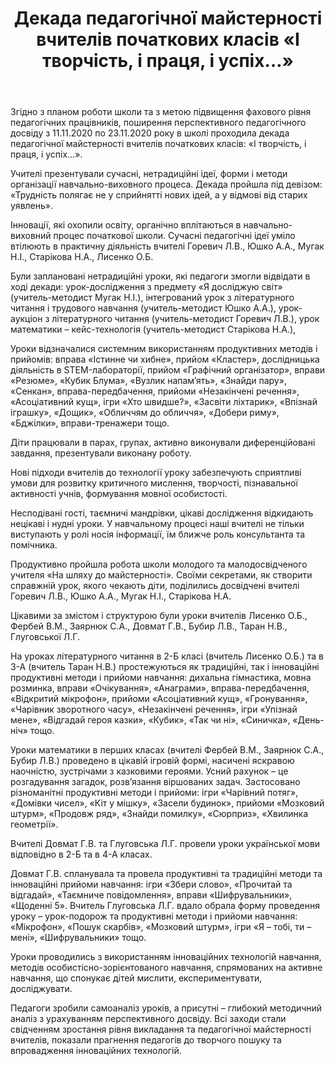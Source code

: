 ﻿---
title: Декада педагогічної майстерності вчителів початкових класів «І творчість, і праця, і успіх…»
---

Згідно з планом роботи школи та з метою підвищення фахового рівня педагогічних працівників, поширення перспективного педагогічного досвіду з 11.11.2020 по 23.11.2020 року в школі проходила декада педагогічної майстерності вчителів початкових класів: «І творчість, і праця, і успіх…».

Учителі презентували сучасні, нетрадиційні ідеї, форми і методи організації навчально-виховного процеса. Декада пройшла під девізом: «Трудність полягає не у сприйнятті нових ідей, а у відмові від старих уявлень».

Інновації, які охопили освіту, органічно вплітаються в навчально-виховний процес початкової школи. Сучасні педагогічні ідеї уміло втілюють в практичну діяльність вчителі Горевич Л.В., Юшко А.А., Мугак Н.І., Старікова Н.А., Лисенко О.Б.

Були заплановані нетрадиційні уроки, які педагоги змогли відвідати в ході декади: урок-дослідження з предмету «Я досліджую світ» (учитель-методист Мугак Н.І.), інтегрований урок з літературного читання і трудового навчання (учитель-методист Юшко А.А.), урок-аукціон з літературного читання (учитель-методист Горевич Л.В.), урок математики – кейс-технологія (учитель-методист Старікова Н.А.),

Уроки відзначалися системним використанням продуктивних методів і прийомів: вправа «Істинне чи хибне», прийом «Кластер», дослідницька діяльність в STEM-лабораторії, прийом «Графічний організатор», вправи «Резюме», «Кубик Блума», «Вузлик напам’ять», «Знайди пару», «Сенкан», вправа-передбачення, прийоми «Незакінчені речення», «Асоціативний кущ», ігри «Хто швидше?», «Засвіти ліхтарик», «Впізнай іграшку», «Дощик», «Обличчям до обличчя», «Добери риму», «Бджілки», вправи-тренажери тощо.

Діти працювали в парах, групах, активно виконували диференційовані завдання, презентували виконану роботу.

Нові підходи вчителів до технології уроку забезпечують сприятливі умови для розвитку критичного мислення, творчості, пізнавальної активності учнів, формування мовної особистості.

Несподівані гості, таємничі мандрівки, цікаві дослідження відкидають нецікаві і нудні уроки. У навчальному процесі наші вчителі не тільки виступають у ролі носія інформації, їм ближче роль консультанта та помічника.

Продуктивно пройшла робота школи молодого та малодосвідченого учителя «На шляху до майстерності». Своїми секретами, як створити справжній урок, якого чекають діти, поділились досвідчені вчителі Горевич Л.В., Юшко А.А., Мугак Н.І., Старікова Н.А.

Цікавими за змістом і структурою були уроки вчителів Лисенко О.Б., Фербей В.М., Заярнюк С.А., Довмат Г.В., Бубир Л.В., Таран Н.В., Глуговської Л.Г.

На уроках літературного читання в 2-Б класі (вчитель Лисенко О.Б.) та в 3-А (вчитель Таран Н.В.) простежуються як традиційні, так і інноваційні продуктивні методи і прийоми навчання: дихальна гімнастика, мовна розминка, вправи «Очікування», «Анаграми», вправа-передбачення, «Відкритий мікрофон», прийоми «Асоціативний кущ», «Гронування», «Чарівник зворотного часу», «Незакінчені речення», ігри «Упізнай мене», «Відгадай героя казки», «Кубик», «Так чи ні», «Синичка», «День-ніч» тощо.

Уроки математики в перших класах (вчителі Фербей В.М., Заярнюк С.А., Бубир Л.В.) проведено в цікавій ігровій формі, насичені яскравою наочністю, зустрічами з казковими героями. Усний рахунок – це розгадування загадок, розв’язання віршованих задач. Застосовано різноманітні продуктивні методи і прийоми: ігри «Чарівний потяг», «Домівки чисел», «Кіт у мішку», «Засели будинок», прийоми «Мозковий штурм», «Продовж ряд», «Знайди помилку», «Сюрприз», «Хвилинка геометрії».

Вчителі Довмат Г.В. та Глуговська Л.Г. провели уроки української мови відповідно в 2-Б та в 4-А класах.

Довмат Г.В. спланувала та провела продуктивні та традиційні методи та інноваційні прийоми навчання: ігри «Збери слово», «Прочитай та відгадай», «Таємниче повідомлення», вправи «Шифрувальники», «Щоденні 5». Вчитель Глуговська Л.Г. вдало обрала форму проведення уроку – урок-подорож та продуктивні методи і прийоми навчання: «Мікрофон», «Пошук скарбів», «Мозковий штурм», ігри «Я – тобі, ти – мені», «Шифрувальники» тощо.

Уроки проводились з використанням інноваційних технологій навчання, методів особистісно-зорієнтованого навчання, спрямованих на активне навчання, що спонукає дітей мислити, експериментувати, досліджувати.

Педагоги зробили самоаналіз уроків, а присутні – глибокий методичний аналіз з урахуванням перспективного досвіду. Всі заходи стали свідченням зростання рівня викладання та педагогічної майстерності вчителів, показали прагнення педагогів до творчого пошуку та впровадження інноваційних технологій.

<slideshow />
